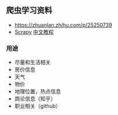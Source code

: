 ## 爬虫学习资料
* <https://zhuanlan.zhihu.com/p/25250739>
* [Scrapy](https://scrapy.org/) [中文教程](http://scrapy-chs.readthedocs.io/zh_CN/latest/intro/overview.html)



### 用途
* 尽量和生活相关
* 房价信息
* 天气
* 物价
* 地理位置，热点信息
* 舆论信息（知乎）
* 职业相关（github）